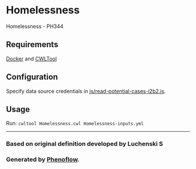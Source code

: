 # Homelessness

Homelessness - PH344

## Requirements

[Docker](https://docs.docker.com/install/) and [CWLTool](https://github.com/common-workflow-language/cwltool#install)

## Configuration

Specify data source credentials in [js/read-potential-cases-i2b2.js](js/read-potential-cases-i2b2.js).

## Usage

Run: `cwltool Homelessness.cwl Homelessness-inputs.yml`

***

### Based on original definition developed by Luchenski S
### Generated by [Phenoflow](https://kclhi.org/phenoflow).
